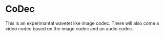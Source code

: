 # CoDec
This is an experimantal wavetet like image codec.
There will also come a video codec based on the image codec and an audio codec.
